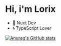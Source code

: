# Hi, i'm Lorix

- 🌄 Nuxt Dev
- 🌀 TypeScript Lover

[![Anurag's GitHub stats](https://github-readme-stats.vercel.app/api?username=LorixDev&show_icons=true&title_color=efefef&text_color=efefef&bg_color=191919&icon_color=efefef)]('https://github.com/LorixDev')

